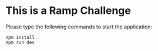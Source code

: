 # This is a Ramp Challenge

Please type the following commands to start the application:
````
npm install
npm run dev
````

